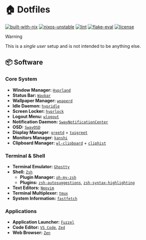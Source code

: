 # 🏠 Dotfiles

[![built-with-nix](https://builtwithnix.org/badge.svg)](https://builtwithnix.org)
[![nixos-unstable](https://img.shields.io/badge/NixOS-unstable-informational.svg?logo=nixos)](https://github.com/nixos/nixpkgs/tree/nixos-unstable)
[![lint](https://github.com/peucastro/dotfiles/actions/workflows/ci.yaml/badge.svg)](https://github.com/peucastro/dotfiles/actions/workflows/lint.yaml)
[![flake-eval](https://github.com/peucastro/dotfiles/actions/workflows/flake-eval.yaml/badge.svg)](https://github.com/peucastro/dotfiles/actions/workflows/flake-eval.yaml)
[![license](https://img.shields.io/github/license/peucastro/dotfiles)](https://github.com/peucastro/dotfiles/blob/main/LICENSE)

> [!WARNING]
> This is a _single user_ setup and is not intended to be anything else.

## 📦 Software

### Core System

- **Window Manager:** [`Hyprland`](https://hypr.land/)
- **Status Bar:** [`Waybar`](https://github.com/Alexays/Waybar/)
- **Wallpaper Manager:** [`wpaperd`](https://github.com/danyspin97/wpaperd/)
- **Idle Daemon:** [`hypridle`](https://wiki.hypr.land/Hypr-Ecosystem/hypridle/)
- **Screen Locker:** [`hyprlock`](https://wiki.hypr.land/Hypr-Ecosystem/hyprlock/)
- **Logout Menu:** [`wlogout`](https://github.com/ArtsyMacaw/wlogout/)
- **Notification Daemon:** [`SwayNotificationCenter`](https://github.com/ErikReider/SwayNotificationCenter)
- **OSD:** [`SwayOSD`](https://github.com/ErikReider/SwayOSD/)
- **Display Manager**: [`greetd`](https://sr.ht/~kennylevinsen/greetd/) + [`tuigreet`](https://github.com/apognu/tuigreet/)
- **Monitors Manager**: [`kanshi`](https://gitlab.freedesktop.org/emersion/kanshi/)
- **Clipboard Manager:** [`wl-clipboard`](https://github.com/bugaevc/wl-clipboard/) + [`cliphist`](https://github.com/sentriz/cliphist/)

### Terminal & Shell

- **Terminal Emulator:** [`Ghostty`](https://ghostty.org/)
- **Shell:** [`Zsh`](https://www.zsh.org/)
  - **Plugin Manager:** [`oh-my-zsh`](https://ohmyz.sh/)
  - **Plugins:** [`zsh-autosuggestions`](https://github.com/zsh-users/zsh-autosuggestions/), [`zsh-syntax-highlighting`](https://github.com/zsh-users/zsh-syntax-highlighting/)
- **Text Editors:** [`Neovim`](https://neovim.io/)
- **Terminal Multiplexer:** [`tmux`](https://github.com/tmux/tmux/)
- **System Information:** [`fastfetch`](https://github.com/fastfetch-cli/fastfetch/)

### Applications

- **Application Launcher:** [`Fuzzel`](https://codeberg.org/dnkl/fuzzel/)
- **Code Editor:** [`VS Code`](https://code.visualstudio.com/), [`Zed`](https://zed.dev/)
- **Web Browser:** [`Zen`](https://zen-browser.app/)
